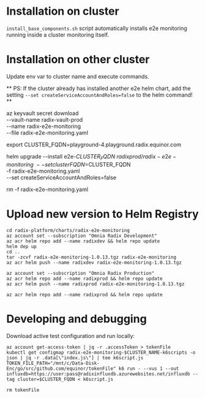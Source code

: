 # Installation on cluster

`install_base_components.sh` script automatically installs e2e monitoring running inside a cluster monitoring itself.

# Installation on other cluster

Update env var to cluster name and execute commands. 

** PS: If the cluster already has installed another e2e helm chart, add the setting `--set createServiceAccountAndRoles=false` to the helm command! **

az keyvault secret download \
    --vault-name radix-vault-prod \
    --name radix-e2e-monitoring \
    --file radix-e2e-monitoring.yaml

export CLUSTER_FQDN=playground-4.playground.radix.equinor.com

helm upgrade --install e2e-$CLUSTER_FQDN \
    radixprod/radix-e2e-monitoring \
    --set clusterFQDN=$CLUSTER_FQDN \
    -f radix-e2e-monitoring.yaml \
    --set createServiceAccountAndRoles=false

rm -f radix-e2e-monitoring.yaml


# Upload new version to Helm Registry
```
cd radix-platform/charts/radix-e2e-monitoring
az account set --subscription "Omnia Radix Development"
az acr helm repo add --name radixdev && helm repo update
helm dep up
cd ..
tar -zcvf radix-e2e-monitoring-1.0.13.tgz radix-e2e-monitoring
az acr helm push --name radixdev radix-e2e-monitoring-1.0.13.tgz

az account set --subscription "Omnia Radix Production"
az acr helm repo add --name radixprod && helm repo update
az acr helm push --name radixprod radix-e2e-monitoring-1.0.13.tgz

az acr helm repo add --name radixprod && helm repo update
```


# Developing and debugging

Download active test configuration and run locally:

    az account get-access-token | jq -r .accessToken > tokenFile
    kubectl get configmap radix-e2e-monitoring-$CLUSTER_NAME-k6scripts -o json | jq -r .data[\"index.js\"] | tee k6script.js
    TOKEN_FILE_PATH="/mnt/c/Data-Disk-Enc/go/src/github.com/equinor/tokenFile" k6 run - --vus 1 --out influxdb=https://user:pass@radixinfluxdb.azurewebsites.net/influxdb --tag cluster=$CLUSTER_FQDN < k6script.js

    rm tokenFile